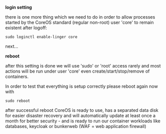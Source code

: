 **login setting**

there is one more thing which we need to do in order to allow processes started by the CoreOS standard (regular non-root) user 'core' to remain existent after logoff:

`sudo loginctl enable-linger core`

next...

**reboot**

after this setting is done we will use 'sudo' or 'root' access rarely and most actions will be run under user 'core' even create/start/stop/remove of containers.

In order to test that everything is setup correctly please reboot again now with

`sudo reboot`

after successful reboot CoreOS is ready to use, has a separated data disk for easier disaster recovery and will automatically update at least once a month
for better security - and is ready to run our container workloads like databases, keycloak or bunkerweb (WAF = web application firewall)


